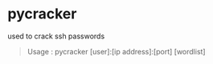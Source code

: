 # pycracker
used to crack ssh passwords

> Usage : pycracker [user]:[ip address]:[port] [wordlist]

